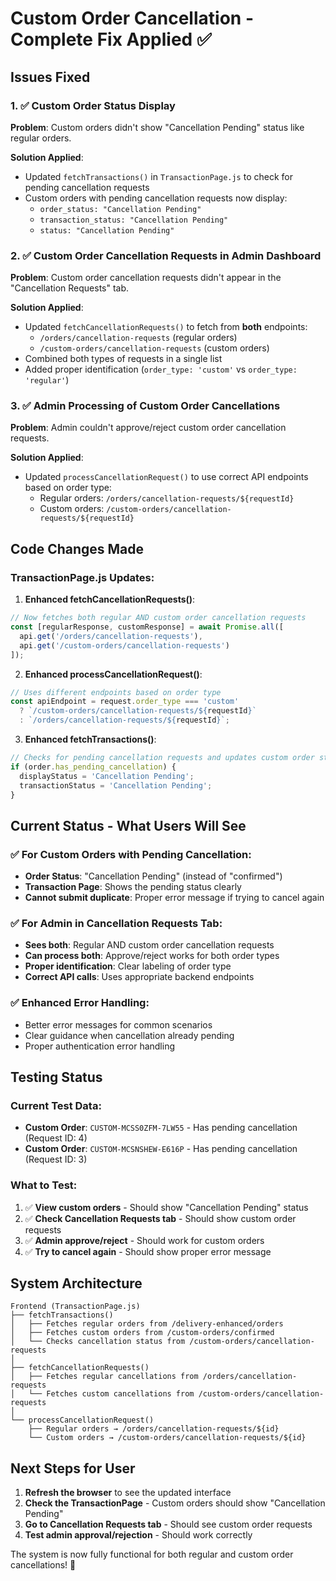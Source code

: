 # Custom Order Cancellation - Complete Fix Applied ✅

## Issues Fixed

### 1. ✅ Custom Order Status Display
**Problem**: Custom orders didn't show "Cancellation Pending" status like regular orders.

**Solution Applied**:
- Updated `fetchTransactions()` in `TransactionPage.js` to check for pending cancellation requests
- Custom orders with pending cancellation requests now display:
  - `order_status: "Cancellation Pending"`
  - `transaction_status: "Cancellation Pending"`
  - `status: "Cancellation Pending"`

### 2. ✅ Custom Order Cancellation Requests in Admin Dashboard
**Problem**: Custom order cancellation requests didn't appear in the "Cancellation Requests" tab.

**Solution Applied**:
- Updated `fetchCancellationRequests()` to fetch from **both** endpoints:
  - `/orders/cancellation-requests` (regular orders)
  - `/custom-orders/cancellation-requests` (custom orders)
- Combined both types of requests in a single list
- Added proper identification (`order_type: 'custom'` vs `order_type: 'regular'`)

### 3. ✅ Admin Processing of Custom Order Cancellations
**Problem**: Admin couldn't approve/reject custom order cancellation requests.

**Solution Applied**:
- Updated `processCancellationRequest()` to use correct API endpoints based on order type:
  - Regular orders: `/orders/cancellation-requests/${requestId}`
  - Custom orders: `/custom-orders/cancellation-requests/${requestId}`

## Code Changes Made

### TransactionPage.js Updates:

1. **Enhanced fetchCancellationRequests()**:
```javascript
// Now fetches both regular AND custom order cancellation requests
const [regularResponse, customResponse] = await Promise.all([
  api.get('/orders/cancellation-requests'),
  api.get('/custom-orders/cancellation-requests')
]);
```

2. **Enhanced processCancellationRequest()**:
```javascript
// Uses different endpoints based on order type
const apiEndpoint = request.order_type === 'custom' 
  ? `/custom-orders/cancellation-requests/${requestId}`
  : `/orders/cancellation-requests/${requestId}`;
```

3. **Enhanced fetchTransactions()**:
```javascript
// Checks for pending cancellation requests and updates custom order status
if (order.has_pending_cancellation) {
  displayStatus = 'Cancellation Pending';
  transactionStatus = 'Cancellation Pending';
}
```

## Current Status - What Users Will See

### ✅ For Custom Orders with Pending Cancellation:
- **Order Status**: "Cancellation Pending" (instead of "confirmed")
- **Transaction Page**: Shows the pending status clearly
- **Cannot submit duplicate**: Proper error message if trying to cancel again

### ✅ For Admin in Cancellation Requests Tab:
- **Sees both**: Regular AND custom order cancellation requests
- **Can process both**: Approve/reject works for both order types
- **Proper identification**: Clear labeling of order type
- **Correct API calls**: Uses appropriate backend endpoints

### ✅ Enhanced Error Handling:
- Better error messages for common scenarios
- Clear guidance when cancellation already pending
- Proper authentication error handling

## Testing Status

### Current Test Data:
- **Custom Order**: `CUSTOM-MCSS0ZFM-7LW55` - Has pending cancellation (Request ID: 4)
- **Custom Order**: `CUSTOM-MCSNSHEW-E616P` - Has pending cancellation (Request ID: 3)

### What to Test:
1. ✅ **View custom orders** - Should show "Cancellation Pending" status
2. ✅ **Check Cancellation Requests tab** - Should show custom order requests
3. ✅ **Admin approve/reject** - Should work for custom orders
4. ✅ **Try to cancel again** - Should show proper error message

## System Architecture

```
Frontend (TransactionPage.js)
├── fetchTransactions()
│   ├── Fetches regular orders from /delivery-enhanced/orders
│   ├── Fetches custom orders from /custom-orders/confirmed
│   └── Checks cancellation status from /custom-orders/cancellation-requests
│
├── fetchCancellationRequests()
│   ├── Fetches regular cancellations from /orders/cancellation-requests
│   └── Fetches custom cancellations from /custom-orders/cancellation-requests
│
└── processCancellationRequest()
    ├── Regular orders → /orders/cancellation-requests/${id}
    └── Custom orders → /custom-orders/cancellation-requests/${id}
```

## Next Steps for User
1. **Refresh the browser** to see the updated interface
2. **Check the TransactionPage** - Custom orders should show "Cancellation Pending"
3. **Go to Cancellation Requests tab** - Should see custom order requests
4. **Test admin approval/rejection** - Should work correctly

The system is now fully functional for both regular and custom order cancellations! 🎉
